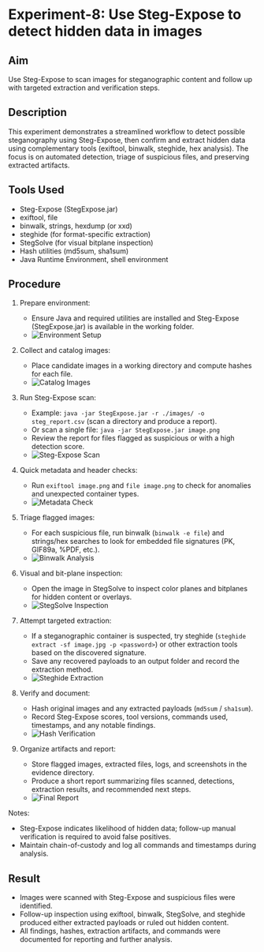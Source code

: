 # Experiment-8: Use Steg-Expose to detect hidden data in images

## Aim
Use Steg-Expose to scan images for steganographic content and follow up with targeted extraction and verification steps.

## Description
This experiment demonstrates a streamlined workflow to detect possible steganography using Steg-Expose, then confirm and extract hidden data using complementary tools (exiftool, binwalk, steghide, hex analysis). The focus is on automated detection, triage of suspicious files, and preserving extracted artifacts.

## Tools Used
- Steg-Expose (StegExpose.jar)
- exiftool, file
- binwalk, strings, hexdump (or xxd)
- steghide (for format-specific extraction)
- StegSolve (for visual bitplane inspection)
- Hash utilities (md5sum, sha1sum)
- Java Runtime Environment, shell environment

## Procedure
1. Prepare environment:
   - Ensure Java and required utilities are installed and Steg-Expose (StegExpose.jar) is available in the working folder.
   - ![Environment Setup](Screenshot%208/Screenshot_2025-07-30_01_06_49.png)

2. Collect and catalog images:
   - Place candidate images in a working directory and compute hashes for each file.
   - ![Catalog Images](Screenshot%208/Screenshot_2025-10-27_14_25_04.png)

3. Run Steg-Expose scan:
   - Example: `java -jar StegExpose.jar -r ./images/ -o steg_report.csv` (scan a directory and produce a report).  
   - Or scan a single file: `java -jar StegExpose.jar image.png`
   - Review the report for files flagged as suspicious or with a high detection score.
   - ![Steg-Expose Scan](Screenshot%208/Screenshot_2025-10-27_14_25_07.png)

4. Quick metadata and header checks:
   - Run `exiftool image.png` and `file image.png` to check for anomalies and unexpected container types.
   - ![Metadata Check](Screenshot%208/Screenshot_2025-10-27_14_25_09.png)

5. Triage flagged images:
   - For each suspicious file, run binwalk (`binwalk -e file`) and strings/hex searches to look for embedded file signatures (PK, GIF89a, %PDF, etc.).
   - ![Binwalk Analysis](Screenshot%208/Screenshot_2025-10-27_14_25_20.png)

6. Visual and bit-plane inspection:
   - Open the image in StegSolve to inspect color planes and bitplanes for hidden content or overlays.
   - ![StegSolve Inspection](Screenshot%208/Screenshot_2025-10-27_14_25_22.png)

7. Attempt targeted extraction:
   - If a steganographic container is suspected, try steghide (`steghide extract -sf image.jpg -p <password>`) or other extraction tools based on the discovered signature.
   - Save any recovered payloads to an output folder and record the extraction method.
   - ![Steghide Extraction](Screenshot%208/Screenshot_2025-10-27_14_25_40.png)

8. Verify and document:
   - Hash original images and any extracted payloads (`md5sum` / `sha1sum`).
   - Record Steg-Expose scores, tool versions, commands used, timestamps, and any notable findings.
   - ![Hash Verification](Screenshot%208/Screenshot%202025-10-27%20235849.png)

9. Organize artifacts and report:
   - Store flagged images, extracted files, logs, and screenshots in the evidence directory.
   - Produce a short report summarizing files scanned, detections, extraction results, and recommended next steps.
   - ![Final Report](Screenshot%208/Screenshot_2025-10-27_14_25_59.png)

Notes:
- Steg-Expose indicates likelihood of hidden data; follow-up manual verification is required to avoid false positives.
- Maintain chain-of-custody and log all commands and timestamps during analysis.

## Result
- Images were scanned with Steg-Expose and suspicious files were identified.
- Follow-up inspection using exiftool, binwalk, StegSolve, and steghide produced either extracted payloads or ruled out hidden content.
- All findings, hashes, extraction artifacts, and commands were documented for reporting and further analysis.

